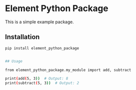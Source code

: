 # Element Python Package

This is a simple example package.

## Installation

```bash
pip install element_python_package


## Usage

from element_python_package.my_module import add, subtract

print(add(5, 3))  # Output: 8
print(subtract(5, 3))  # Output: 2


